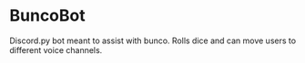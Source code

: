 # BuncoBot
Discord.py bot meant to assist with bunco.  Rolls dice and can move users to different voice channels.

